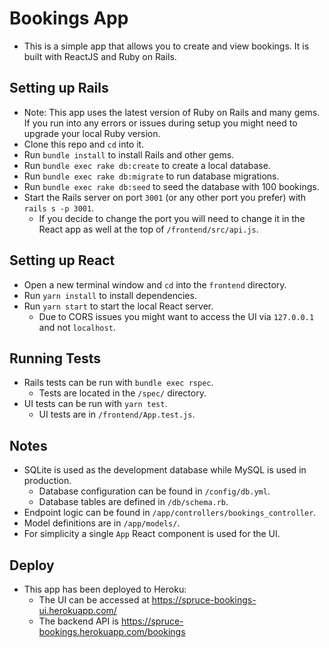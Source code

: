 # Bookings App
  * This is a simple app that allows you to create and view bookings. It is built with ReactJS and Ruby on Rails.

## Setting up Rails
  * Note: This app uses the latest version of Ruby on Rails and many gems. If you run into any errors or issues during setup you might need to upgrade your local Ruby version.
  * Clone this repo and `cd` into it.
  * Run `bundle install` to install Rails and other gems.
  * Run `bundle exec rake db:create` to create a local database.
  * Run `bundle exec rake db:migrate` to run database migrations.
  * Run `bundle exec rake db:seed` to seed the database with 100 bookings.
  * Start the Rails server on port `3001` (or any other port you prefer) with `rails s -p 3001`.
    * If you decide to change the port you will need to change it in the React app as well at the top of `/frontend/src/api.js`.

## Setting up React
  * Open a new terminal window and `cd` into the `frontend` directory.
  * Run `yarn install` to install dependencies.
  * Run `yarn start` to start the local React server.
    * Due to CORS issues you might want to access the UI via `127.0.0.1` and not `localhost`.

## Running Tests
  * Rails tests can be run with `bundle exec rspec`.
    * Tests are located in the `/spec/` directory.
  * UI tests can be run with `yarn test`.
    * UI tests are in `/frontend/App.test.js`.

## Notes
  * SQLite is used as the development database while MySQL is used in production.
    * Database configuration can be found in `/config/db.yml`.
    * Database tables are defined in `/db/schema.rb`.
  * Endpoint logic can be found in `/app/controllers/bookings_controller`.
  * Model definitions are in `/app/models/`.
  * For simplicity a single `App` React component is used for the UI.

## Deploy
  * This app has been deployed to Heroku:
    * The UI can be accessed at https://spruce-bookings-ui.herokuapp.com/
    * The backend API is https://spruce-bookings.herokuapp.com/bookings
